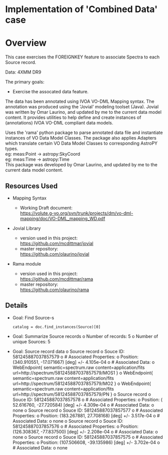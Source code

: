 # Implementation of 'Combined Data' case

# Overview
This case exercises the FOREIGNKEY feature to associate Spectra to each Source record.

Data: 4XMM DR9

The primary goals:
* Exercise the assocated data feature.

The data has been annotated using IVOA VO-DML Mapping syntax.
The annotation was produced using the 'Jovial' modeling toolset (Java).  Jovial
was written by Omar Laurino, and updated by me to the current data model content.
It provides utilities to help define and create instances of (annotations)
IVOA VO-DML compliant data models.

Uses the 'rama' python package to parse annotated data file and instantiate
  instances of VO Data Model Classes.  The package also applies Adapters which
  translate certain VO Data Model Classes to corresponding AstroPY types.  
    eg: meas:Point -> astropy:SkyCoord  
    eg: meas:Time  -> astropy:Time  
  This package was developed by Omar Laurino, and updated by me to the current 
  data model content.

## Resources Used
* Mapping Syntax
  + Working Draft document:  
    https://volute.g-vo.org/svn/trunk/projects/dm/vo-dml-mapping/doc/VO-DML_mapping_WD.pdf

* Jovial Library
  + version used in this project:  
    https://github.com/mcdittmar/jovial
  + master repository:  
    https://github.com/olaurino/jovial

* Rama module
  + version used in this project:  
    https://github.com/mcdittmar/rama
  + master repository:  
    https://github.com/olaurino/rama

## Details
* Goal: Find Source-s
    ```
    catalog = doc.find_instances(Source)[0]
    ```
* Goal: Summarize Source records
o Number of records: 5
o Number of unique Sources: 5

* Goal: Source record data
o Source record
    o Souce ID:   581245887037857579
    o # Associated Properties: 
        o Position: (340.910551, -17.071667) [deg] +/- 4.105e-04
    o # Associated Data: 
        o WebEndpoint{ semantic=spectrum.raw content=application/fits url=http://spectrum/581245887037857579/MOS1 }
        o WebEndpoint{ semantic=spectrum.raw content=application/fits url=http://spectrum/581245887037857579/MO2 }
        o WebEndpoint{ semantic=spectrum.raw content=application/fits url=http://spectrum/581245887037857579/PN }
o Source record
    o Souce ID:   581245887037857578
    o # Associated Properties: 
        o Position: ( 52.616760, -27.720584) [deg] +/- 4.309e-04
    o # Associated Data: 
        o none
o Source record
    o Souce ID:   581245887037857577
    o # Associated Properties: 
        o Position: (183.267881,  27.708168) [deg] +/- 3.517e-04
    o # Associated Data: 
        o none
o Source record
    o Souce ID:   581245887037857576
    o # Associated Properties: 
        o Position: (126.308367, -77.837500) [deg] +/- 2.208e-04
    o # Associated Data: 
        o none
o Source record
    o Souce ID:   581245887037857575
    o # Associated Properties: 
        o Position: (107.506608, -39.135986) [deg] +/- 3.702e-04
    o # Associated Data: 
        o none
